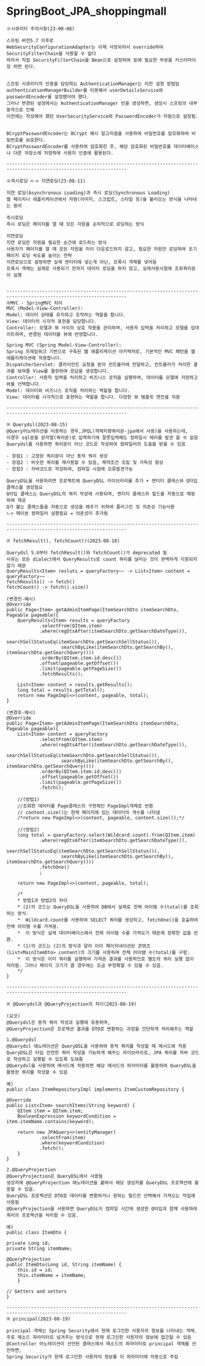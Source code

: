 # SpringBoot_JPA_shoppingmall


    ※시큐리티 주의사항(23-08-08)

    스프링 버전5.7 이후로
    WebSecurityConfigurationAdapter는 이제 사장되어서 override하여 SecurityFilterChain을 사용할 수 없다
    따라서 직접 SecurityFilterChain을 Bean으로 설정하여 밑에 필요한 부분을 커스터마이징 하면 된다.


    스프링 시큐리티의 인증을 담당하는 AuthenticationManager는 이전 설정 방법임
    authenticationManagerBuilder를 이용해서 userDetailsService와 passwordEncoder를 설정했어야 했다.
    그러나 변경된 설정에서는 AuthenticationManager 빈을 생성하면, 생성시 스프링의 내부 동작으로 인해
    이전에는 작성해야 했던 UserSecurityService와 PasswordEncoder가 자동으로 설정됨.


    BCryptPasswordEncoder는 BCrypt 해시 알고리즘을 사용하여 비밀번호를 암호화하여 비밀번호를 보호한다.
    BCryptPasswordEncoder를 사용하여 암호화한 후, 해당 암호화된 비밀번호를 데이터베이스나 다른 저장소에 저장하여 사용자 인증에 활용된다.
    
    ------------------------------------------------------------------------------------------------------------------

    ※즉시로딩 <-> 지연로딩(23-08-11)

    지연 로딩(Asynchronous Loading)과 즉시 로딩(Synchronous Loading)
    웹 페이지나 애플리케이션에서 자원(이미지, 스크립트, 스타일 등)을 불러오는 방식을 나타내는 용어

    즉시로딩
    즉시 로딩은 페이지를 열 때 모든 자원을 순차적으로 로딩하는 방식
    
    지연로딩
    지연 로딩은 자원을 필요한 순간에 로드하는 방식
    사용자가 페이지를 열 때 모든 자원을 미리 다운로드하지 않고, 필요한 자원만 로딩하여 초기 페이지 로딩 속도를 높이는 전략
    지연로딩으로 설정하면 실제 엔티티에 넣는게 아닌, 프록시 객체를 넣어둠
    프록시 객체는 실제로 사용되기 전까지 데이터 로딩을 하지 않고, 실제사용시점에 조회쿼리문이 실행
             

    ------------------------------------------------------------------------------------------------------------------
    ※MVC - SpringMVC 차이
    MVC (Model-View-Controller):
    Model: 데이터 상태를 유지하고 조작하는 역할을 합니다.
    View: 데이터의 시각적 표현을 담당합니다.
    Controller: 모델과 뷰 사이의 상호 작용을 관리하며, 사용자 입력을 처리하고 모델을 업데이트하며, 변경된 데이터를 뷰에 반영합니다.

    Spring MVC (Spring Model-View-Controller):
    Spring 프레임워크 기반으로 구축된 웹 애플리케이션 아키텍처로, 기본적인 MVC 패턴을 웹 애플리케이션에 적용합니다.
    DispatcherServlet: 클라이언트 요청을 받아 컨트롤러에 전달하고, 컨트롤러가 처리한 결과를 보여줄 View를 결정하여 응답을 생성합니다.
    Controller: 사용자 입력을 처리하고 비즈니스 로직을 실행하며, 데이터를 모델에 저장하고 뷰를 선택합니다.
    Model: 데이터와 비즈니스 로직을 처리하는 역할을 합니다.
    View: 데이터를 시각적으로 표현하는 역할을 합니다. 다양한 뷰 템플릿 엔진을 지원

    ------------------------------------------------------------------------------------------------------------------
    
    ※ Querydsl(2023-08-15)
    @Query어노테이션을 이용하는 경우,JPQL(객체지향쿼리문-jpa에서 사용)을 사용하는데,
    이경우 sql문을 문자열(쿼리문)로 입력하기에 잘못입력해도 컴파일시 에러를 발견 할 수 없음
    Querydsl를 사용하면 쿼리문이 아닌 코드로 작성하여 컴파일러의 도움을 받을 수 있음
    
    - 장점1 : 고정된 쿼리문이 아닌 동적 쿼리 생성
    - 장점2 : 비슷한 쿼리를 재사용할 수 있음, 제약조건 조립 및 가독성 향상
    - 장점3 : 자바코드로 작성하여, 컴파일 시점에 오류발견가능

    QueryDSL을 사용하려면 프로젝트에 QueryDSL 라이브러리를 추가 + 엔티티 클래스와 Q타입 클래스를 생성필요
    Q타입 클래스는 QueryDSL의 쿼리 작성에 사용되며, 엔티티 클래스의 필드를 자동으로 매핑하여 제공
    Q가 붙는 클래스들을 자동으로 생성을 해주기 위하여 플러그인 및 의존성 기능사용 
    ㄴ> 메이븐 컴파일러 실행필요 = 의존성이 추가됨
    
    ------------------------------------------------------------------------------------------------------------------
    
    ※ fetchResult(), fetchCount()(2023-08-18)

    Querydsl 5.0부터 fetchResult()와 fetchCount()가 deprecated 됨
    사유는 모든 dialect에서 QueryResults로 count 쿼리를 날리는 것이 완벽하게 지원되지 않기 때문
    QueryResults<Item> resluts = queryFactory~~ -> List<Item> content = queryFactory~~
    fetchResults() -> fetch()
    fetchCount() -> fetch().size()

    (변경전-예시)
    @Override
    public Page<Item> getAdminItemPage(ItemSearchDto itemSearchDto, Pageable pageable){
        QueryResults<Item> results = queryFactory
                .selectFrom(QItem.item)
                .where(regDtsAfter(itemSearchDto.getSearchDateType()),
                        searchSellStatusEq(itemSearchDto.getSearchSellStatus()),
                        searchByLike(itemSearchDto.getSearchBy(), itemSearchDto.getSearchQuery()))
                .orderBy(QItem.item.id.desc())
                .offset(pageable.getOffset())
                .limit(pageable.getPageSize())
                .fetchResults();

        List<Item> content = results.getResults();
        long total = results.getTotal();
        return new PageImpl<>(content, pageable, total);
    }

    (변경후-예시)
    @Override
    public Page<Item> getAdminItemPage(ItemSearchDto itemSearchDto, Pageable pageable){
        List<Item> content = queryFactory
                .selectFrom(QItem.item)
                .where(regDtsAfter(itemSearchDto.getSearchDateType()),
                        searchSellStatusEq(itemSearchDto.getSearchSellStatus()),
                        searchByLike(itemSearchDto.getSearchBy(), itemSearchDto.getSearchQuery()))
                .orderBy(QItem.item.id.desc())
                .offset(pageable.getOffset())
                .limit(pageable.getPageSize())
                .fetch();
        
        //(방법1)
        //조회한 데이터를 Page클래스의 구현체인 PageImpl객체로 반환
        // content.size()는 현재 페이지에 있는 데이터의 개수를 나타냄
        /*return new PageImpl<>(content, pageable, content.size());*/

        //(방법2)
        long total = queryFactory.select(Wildcard.count).from(QItem.item)
                .where(regDtsAfter(itemSearchDto.getSearchDateType()),
                        searchSellStatusEq(itemSearchDto.getSearchSellStatus()),
                        searchByLike(itemSearchDto.getSearchBy(), itemSearchDto.getSearchQuery()))
                .fetchOne()
                ;

        return new PageImpl<>(content, pageable, total);

        /*
        * 방법1과 방법2의 차이
        * (2)의 코드는 QueryDSL을 사용하여 DB에서 실제로 전체 아이템 수(total)를 조회하는 방식.
        *  Wildcard.count를 사용하여 SELECT 쿼리를 생성하고, fetchOne()을 호출하여 전체 아이템 수를 가져옴.
        *  이 방식은 실제 데이터베이스에서 전체 아이템 수를 가져오기 때문에 정확한 값을 반환.
        * (1)의 코드는 (2)의 방식과 달리 이미 페이지네이션된 콘텐츠(List<MainItemDto> content)의 크기를 사용하여 전체 아이템 수(total)를 구함.
        *  이 방식은 이미 쿼리를 실행하여 가져온 결과를 사용하므로 별도의 쿼리 실행 없이 처리됨. 그러나 페이지 크기가 클 경우에는 조금 부정확할 수 있을 수 있음.
        */
    }
    
    ------------------------------------------------------------------------------------------------------------------
    
    ※ @Querydsl과 @QueryProjection의 차이(2023-08-19)

    (요것)
    @Querydsl은 동적 쿼리 작성과 실행에 유용하며,
    @QueryProjection은 프로젝션 결과를 DTO로 변환하는 과정을 간단하게 처리해주는 역할

    1.@Querydsl
    @Querydsl 애노테이션은 QueryDSL을 사용하여 동적 쿼리를 작성할 때 메서드에 적용
    QueryDSL은 타입 안전한 쿼리 작성을 가능하게 해주는 라이브러리로, JPA 쿼리를 자바 코드로 작성하고 실행할 수 있도록 도와줌
    @Querydsl을 사용하여 메서드에 적용하면 해당 메서드의 파라미터를 활용하여 QueryDSL을 활용한 쿼리를 작성할 수 있음
    
    예)
    public class ItemRepositoryImpl implements ItemCustomRepository {

    @Override
    public List<Item> searchItems(String keyword) {
        QItem item = QItem.item;
        BooleanExpression keywordCondition = item.itemName.contains(keyword);

        return new JPAQuery<>(entityManager)
                .selectFrom(item)
                .where(keywordCondition)
                .fetch();
        }
    }

    2.@QueryProjection
    @QueryProjection은 QueryDSL에서 사용됨
    생성자에 @QueryProjection 애노테이션을 붙여서 해당 생성자를 QueryDSL 프로젝션에 활용할 수 있음.
    QueryDSL 프로젝션은 DTO로 데이터를 변환하거나 원하는 필드만 선택해서 가져오는 작업에 사용됨
    @QueryProjection을 사용하면 QueryDSL이 컴파일 시간에 생성한 Q타입과 함께 사용하여 쿼리의 프로젝션을 처리할 수 있음.

    예)
    public class ItemDto {

    private Long id;
    private String itemName;

    @QueryProjection
    public ItemDto(Long id, String itemName) {
        this.id = id;
        this.itemName = itemName;
        }

    // Getters and setters
    }

    ------------------------------------------------------------------------------------------------------------------
    ※ principal(2023-08-19)

    principal 객체는 Spring Security에서 현재 로그인한 사용자의 정보를 나타내는 객체.
    주로 메소드 파라미터로 넘겨주는 방식으로 현재 로그인한 사용자의 정보에 접근할 수 있음
    @Controller 어노테이션이 선언된 클래스에서 메소드의 파라미터로 principal 객체를 선언하면,
    Spring Security가 현재 로그인한 사용자의 정보를 이 파라미터에 자동으로 주입
    
